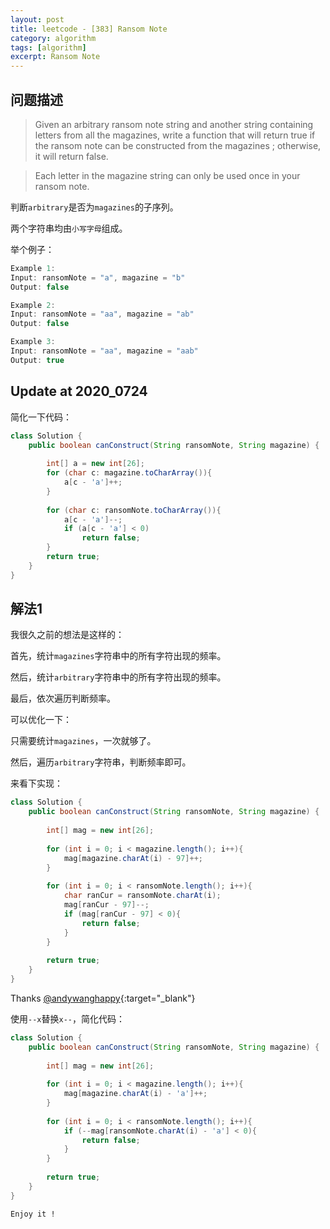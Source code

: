 ```yaml
---
layout: post
title: leetcode - [383] Ransom Note
category: algorithm
tags: [algorithm]
excerpt: Ransom Note
---
```


## 问题描述  

> Given an arbitrary ransom note string and another string containing letters from all the magazines, write a function that will return true if the ransom note can be constructed from the magazines ; otherwise, it will return false.  

> Each letter in the magazine string can only be used once in your ransom note.  

判断`arbitrary`是否为`magazines`的子序列。  

两个字符串均由`小写字母`组成。  


举个例子：  

``` java
Example 1:
Input: ransomNote = "a", magazine = "b"
Output: false

Example 2:
Input: ransomNote = "aa", magazine = "ab"
Output: false

Example 3:
Input: ransomNote = "aa", magazine = "aab"
Output: true
```

## Update at 2020_0724  

简化一下代码：  

``` java
class Solution {
    public boolean canConstruct(String ransomNote, String magazine) {
        
        int[] a = new int[26];
        for (char c: magazine.toCharArray()){
            a[c - 'a']++;
        }
        
        for (char c: ransomNote.toCharArray()){
            a[c - 'a']--;
            if (a[c - 'a'] < 0) 
                return false;
        }
        return true;
    }
}
```


## 解法1  

我很久之前的想法是这样的：  

首先，统计`magazines`字符串中的所有字符出现的频率。  

然后，统计`arbitrary`字符串中的所有字符出现的频率。  

最后，依次遍历判断频率。  

可以优化一下：  

只需要统计`magazines`，一次就够了。  

然后，遍历`arbitrary`字符串，判断频率即可。  


来看下实现：  


``` java
class Solution {
    public boolean canConstruct(String ransomNote, String magazine) {
        
        int[] mag = new int[26];
        
        for (int i = 0; i < magazine.length(); i++){
            mag[magazine.charAt(i) - 97]++;
        }
        
        for (int i = 0; i < ransomNote.length(); i++){
            char ranCur = ransomNote.charAt(i);
            mag[ranCur - 97]--;
            if (mag[ranCur - 97] < 0){
                return false;
            }
        }
        
        return true;
    }
}
```


Thanks [@andywanghappy](https://leetcode.com/problems/ransom-note/discuss/85783/Java-O(n)-Solution-Easy-to-understand){:target="_blank"}  


使用`--x`替换`x--`，简化代码：  

``` java
class Solution {
    public boolean canConstruct(String ransomNote, String magazine) {
        
        int[] mag = new int[26];
        
        for (int i = 0; i < magazine.length(); i++){
            mag[magazine.charAt(i) - 'a']++;
        }
        
        for (int i = 0; i < ransomNote.length(); i++){
            if (--mag[ransomNote.charAt(i) - 'a'] < 0){
                return false;
            }
        }
        
        return true;
    }
}
```

`Enjoy it ! `